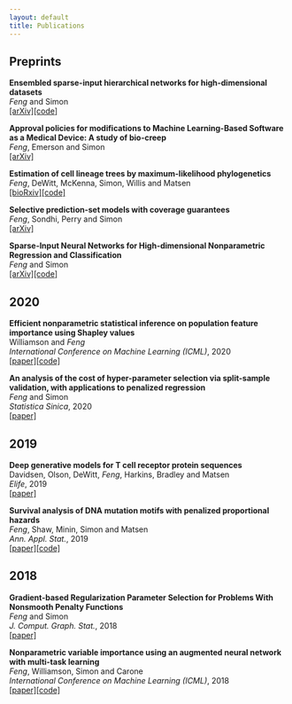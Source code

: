 ```yaml
---
layout: default
title: Publications
---
```


## Preprints
**Ensembled sparse-input hierarchical networks for high-dimensional datasets**<br />
*Feng* and Simon<br />
[\[arXiv\]](http://arxiv.org/abs/2005.04834)[\[code\]](https://github.com/jjfeng/easier_net)

**Approval policies for modifications to Machine Learning-Based Software as a Medical Device: A study of bio-creep**<br />
*Feng*, Emerson and Simon<br />
[\[arXiv\]](http://arxiv.org/abs/1912.12413)

**Estimation of cell lineage trees by maximum-likelihood phylogenetics**<br />
*Feng*, DeWitt, McKenna, Simon, Willis and Matsen<br />
[\[bioRxiv\]](https://www.biorxiv.org/content/10.1101/595215v1.full)[\[code\]](https://github.com/matsengrp/gapml)

**Selective prediction-set models with coverage guarantees**<br />
*Feng*, Sondhi, Perry and Simon<br />
[\[arXiv\]](http://arxiv.org/abs/1906.05473)

**Sparse-Input Neural Networks for High-dimensional Nonparametric Regression and Classification**<br />
*Feng* and Simon<br />
[\[arXiv\]](http://arxiv.org/abs/1711.07592)[\[code\]](https://github.com/jjfeng/spinn)

## 2020
**Efficient nonparametric statistical inference on population feature importance using Shapley values**<br />
Williamson and *Feng*<br />
*International Conference on Machine Learning (ICML)*, 2020<br />
[\[paper\]](https://proceedings.icml.cc/static/paper_files/icml/2020/3042-Paper.pdf)[\[code\]](https://github.com/bdwilliamson/spvim_supplementary)

**An analysis of the cost of hyper-parameter selection via split-sample validation, with applications to penalized regression**<br />
*Feng* and Simon<br />
*Statistica Sinica*, 2020<br />
[\[paper\]](http://www3.stat.sinica.edu.tw/ss_newpaper/SS-2017-0310_na.pdf)

## 2019
**Deep generative models for T cell receptor protein sequences**<br />
Davidsen, Olson, DeWitt, *Feng*, Harkins, Bradley and Matsen<br />
*Elife*, 2019<br />
[\[paper\]](http://dx.doi.org/10.7554/eLife.46935)

**Survival analysis of DNA mutation motifs with penalized proportional hazards**<br />
*Feng*, Shaw, Minin, Simon and Matsen<br />
*Ann. Appl. Stat.*, 2019<br />
[\[paper\]](https://projecteuclid.org/euclid.aoas/1560758446)[\[code\]](https://github.com/matsengrp/samm)

## 2018
**Gradient-based Regularization Parameter Selection for Problems With Nonsmooth Penalty Functions**<br />
*Feng* and Simon<br />
*J. Comput. Graph. Stat.*, 2018<br />
[\[paper\]](https://doi.org/10.1080/10618600.2017.1390470)

**Nonparametric variable importance using an augmented neural network with multi-task learning**<br />
*Feng*, Williamson, Simon and Carone<br />
*International Conference on Machine Learning (ICML)*, 2018<br />
[\[paper\]](http://proceedings.mlr.press/v80/feng18a.html)[\[code\]](https://github.com/jjfeng/nnet_var_import)